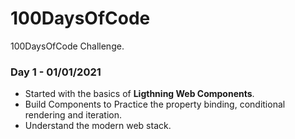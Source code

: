 # 100DaysOfCode

100DaysOfCode Challenge.

### Day 1 - 01/01/2021

* Started with the basics of **Ligthning Web Components**. 
* Build Components to Practice the property binding, conditional rendering and iteration. 
* Understand the modern web stack.


